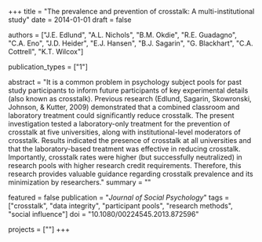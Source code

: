 +++
title = "The prevalence and prevention of crosstalk: A multi-institutional study"
date = 2014-01-01
draft = false

authors = ["J.E. Edlund", "A.L. Nichols", "B.M. Okdie", "R.E. Guadagno", "C.A. Eno", "J.D. Heider", "E.J. Hansen", "B.J. Sagarin", "G. Blackhart", "C.A. Cottrell", "K.T. Wilcox"]

publication_types = ["1"]

abstract = "It is a common problem in psychology subject pools for past study participants to inform future participants of key experimental details (also known as crosstalk). Previous research (Edlund, Sagarin, Skowronski, Johnson, & Kutter, 2009) demonstrated that a combined classroom and laboratory treatment could significantly reduce crosstalk. The present investigation tested a laboratory-only treatment for the prevention of crosstalk at five universities, along with institutional-level moderators of crosstalk. Results indicated the presence of crosstalk at all universities and that the laboratory-based treatment was effective in reducing crosstalk. Importantly, crosstalk rates were higher (but successfully neutralized) in research pools with higher research credit requirements. Therefore, this research provides valuable guidance regarding crosstalk prevalence and its minimization by researchers."
summary = ""

featured = false
publication = "*Journal of Social Psychology*"
tags = ["crosstalk", "data integrity", "participant pools", "research methods", "social influence"]
doi = "10.1080/00224545.2013.872596"

projects = [""]
+++
